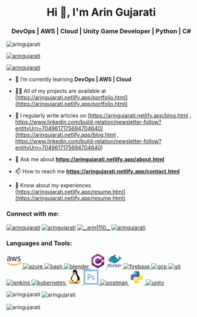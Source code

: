 <h1 align="center">Hi 👋, I'm Arin Gujarati</h1>
<h3 align="center">DevOps | AWS | Cloud | Unity Game Developer | Python | C#</h3>

<p align="left"> <img src="https://komarev.com/ghpvc/?username=aringujarati&label=Profile%20views&color=0e75b6&style=flat" alt="aringujarati" /> </p>

<p align="left"> <a href="https://github.com/ryo-ma/github-profile-trophy"><img src="https://github-profile-trophy.vercel.app/?username=aringujarati" alt="aringujarati" /></a> </p>

<p align="left"> <a href="https://twitter.com/aringujarati" target="blank"><img src="https://img.shields.io/twitter/follow/aringujarati?logo=twitter&style=for-the-badge" alt="aringujarati" /></a> </p>

- 🌱 I’m currently learning **DevOps | AWS | Cloud**

- 👨‍💻 All of my projects are available at [https://aringujarati.netlify.app/portfolio.html](https://aringujarati.netlify.app/portfolio.html)

- 📝 I regularly write articles on [https://aringujarati.netlify.app/blog.html , https://www.linkedin.com/build-relation/newsletter-follow?entityUrn=7049617175694704640](https://aringujarati.netlify.app/blog.html , https://www.linkedin.com/build-relation/newsletter-follow?entityUrn=7049617175694704640)

- 💬 Ask me about **https://aringujarati.netlify.app/about.html**

- 📫 How to reach me **https://aringujarati.netlify.app/contact.html**

- 📄 Know about my experiences [https://aringujarati.netlify.app/resume.html](https://aringujarati.netlify.app/resume.html)

<h3 align="left">Connect with me:</h3>
<p align="left">
<a href="https://twitter.com/aringujarati" target="blank"><img align="center" src="https://raw.githubusercontent.com/rahuldkjain/github-profile-readme-generator/master/src/images/icons/Social/twitter.svg" alt="aringujarati" height="30" width="40" /></a>
<a href="https://linkedin.com/in/aringujarati" target="blank"><img align="center" src="https://raw.githubusercontent.com/rahuldkjain/github-profile-readme-generator/master/src/images/icons/Social/linked-in-alt.svg" alt="aringujarati" height="30" width="40" /></a>
<a href="https://instagram.com/_.arin1110._" target="blank"><img align="center" src="https://raw.githubusercontent.com/rahuldkjain/github-profile-readme-generator/master/src/images/icons/Social/instagram.svg" alt="_.arin1110._" height="30" width="40" /></a>
<a href="https://www.behance.net/aringujarati" target="blank"><img align="center" src="https://raw.githubusercontent.com/rahuldkjain/github-profile-readme-generator/master/src/images/icons/Social/behance.svg" alt="aringujarati" height="30" width="40" /></a>
</p>

<h3 align="left">Languages and Tools:</h3>
<p align="left"> <a href="https://aws.amazon.com" target="_blank" rel="noreferrer"> <img src="https://raw.githubusercontent.com/devicons/devicon/master/icons/amazonwebservices/amazonwebservices-original-wordmark.svg" alt="aws" width="40" height="40"/> </a> <a href="https://azure.microsoft.com/en-in/" target="_blank" rel="noreferrer"> <img src="https://www.vectorlogo.zone/logos/microsoft_azure/microsoft_azure-icon.svg" alt="azure" width="40" height="40"/> </a> <a href="https://www.gnu.org/software/bash/" target="_blank" rel="noreferrer"> <img src="https://www.vectorlogo.zone/logos/gnu_bash/gnu_bash-icon.svg" alt="bash" width="40" height="40"/> </a> <a href="https://www.blender.org/" target="_blank" rel="noreferrer"> <img src="https://download.blender.org/branding/community/blender_community_badge_white.svg" alt="blender" width="40" height="40"/> </a> <a href="https://www.w3schools.com/cs/" target="_blank" rel="noreferrer"> <img src="https://raw.githubusercontent.com/devicons/devicon/master/icons/csharp/csharp-original.svg" alt="csharp" width="40" height="40"/> </a> <a href="https://www.docker.com/" target="_blank" rel="noreferrer"> <img src="https://raw.githubusercontent.com/devicons/devicon/master/icons/docker/docker-original-wordmark.svg" alt="docker" width="40" height="40"/> </a> <a href="https://firebase.google.com/" target="_blank" rel="noreferrer"> <img src="https://www.vectorlogo.zone/logos/firebase/firebase-icon.svg" alt="firebase" width="40" height="40"/> </a> <a href="https://cloud.google.com" target="_blank" rel="noreferrer"> <img src="https://www.vectorlogo.zone/logos/google_cloud/google_cloud-icon.svg" alt="gcp" width="40" height="40"/> </a> <a href="https://git-scm.com/" target="_blank" rel="noreferrer"> <img src="https://www.vectorlogo.zone/logos/git-scm/git-scm-icon.svg" alt="git" width="40" height="40"/> </a> <a href="https://www.jenkins.io" target="_blank" rel="noreferrer"> <img src="https://www.vectorlogo.zone/logos/jenkins/jenkins-icon.svg" alt="jenkins" width="40" height="40"/> </a> <a href="https://kubernetes.io" target="_blank" rel="noreferrer"> <img src="https://www.vectorlogo.zone/logos/kubernetes/kubernetes-icon.svg" alt="kubernetes" width="40" height="40"/> </a> <a href="https://www.linux.org/" target="_blank" rel="noreferrer"> <img src="https://raw.githubusercontent.com/devicons/devicon/master/icons/linux/linux-original.svg" alt="linux" width="40" height="40"/> </a> <a href="https://www.photoshop.com/en" target="_blank" rel="noreferrer"> <img src="https://raw.githubusercontent.com/devicons/devicon/master/icons/photoshop/photoshop-line.svg" alt="photoshop" width="40" height="40"/> </a> <a href="https://postman.com" target="_blank" rel="noreferrer"> <img src="https://www.vectorlogo.zone/logos/getpostman/getpostman-icon.svg" alt="postman" width="40" height="40"/> </a> <a href="https://www.python.org" target="_blank" rel="noreferrer"> <img src="https://raw.githubusercontent.com/devicons/devicon/master/icons/python/python-original.svg" alt="python" width="40" height="40"/> </a> <a href="https://unity.com/" target="_blank" rel="noreferrer"> <img src="https://www.vectorlogo.zone/logos/unity3d/unity3d-icon.svg" alt="unity" width="40" height="40"/> </a> </p>

<p><img align="left" src="https://github-readme-stats.vercel.app/api/top-langs?username=aringujarati&show_icons=true&locale=en&layout=compact" alt="aringujarati" /></p>

<p>&nbsp;<img align="center" src="https://github-readme-stats.vercel.app/api?username=aringujarati&show_icons=true&locale=en" alt="aringujarati" /></p>

<p><img align="center" src="https://github-readme-streak-stats.herokuapp.com/?user=aringujarati&" alt="aringujarati" /></p>
